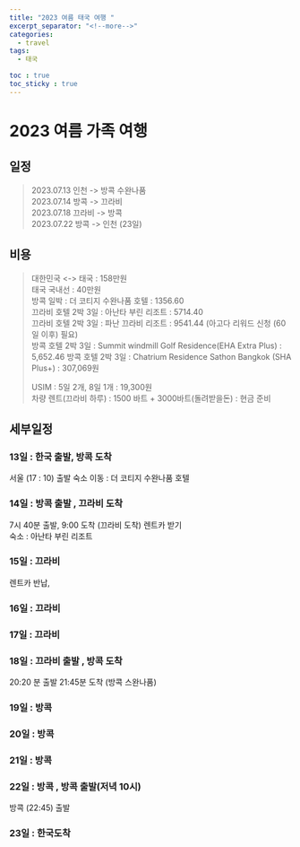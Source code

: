 ```yaml
---
title: "2023 여름 태국 여행 "
excerpt_separator: "<!--more-->"
categories:
  - travel
tags:
  - 태국

toc : true
toc_sticky : true
---
```


# 2023 여름 가족 여행     

## 일정    
> 2023.07.13 인천 -> 방콕 수완나품     
> 2023.07.14 방콕 -> 끄라비     
> 2023.07.18 끄라비 -> 방콕     
> 2023.07.22 방콕 -> 인천 (23일)    

## 비용    
> 대한민국 <-> 태국 : 158만원    
> 태국 국내선  : 40만원    
> 방콕 일박 : 더 코티지 수완나품 호텔 : 1356.60     
> 끄라비 호텔 2박 3일 : 아난타 부린 리조트 : 5714.40       
> 끄라비 호텔 2박 3일 : 파난 끄라비 리조트 : 9541.44  (아고다 리워드 신청 (60일 이후) 필요)       
> 방콕 호텔 2박 3일 : Summit windmill Golf Residence(EHA Extra Plus) : 5,652.46
> 방콕 호텔 2박 3일 : Chatrium Residence Sathon Bangkok (SHA Plus+) : 307,069원
> 
> USIM : 5일 2개, 8일 1개 : 19,300원  
> 차량 렌트(끄라비 하루) : 1500 바트 + 3000바트(돌려받을돈) : 현금 준비  

## 세부일정
### 13일 : 한국 출발, 방콕 도착  
서울 (17 : 10) 출발
숙소 이동  : 더 코티지 수완나품 호텔

### 14일 : 방콕 출발 , 끄라비 도착  
7시 40분 출발, 9:00 도착 (끄라비 도착)
렌트카 받기   
숙소 : 아난타 부린 리조트

### 15일 : 끄라비  
렌트카 반납,     

### 16일 : 끄라비  


### 17일 : 끄라비  

### 18일 : 끄라비 출발 , 방콕 도착  
20:20 분 출발 21:45분 도착 (방콕 스완나품)

### 19일 : 방콕  

### 20일 : 방콕  

### 21일 : 방콕  

### 22일 : 방콕 , 방콕 출발(저녁 10시)  
방콕 (22:45) 출발   

### 23일 : 한국도착
